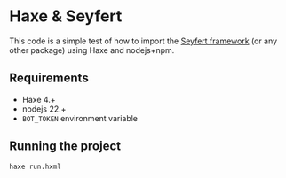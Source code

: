 # Haxe & Seyfert

This code is a simple test of how to import the [Seyfert framework](https://www.seyfert.dev/) (or any other package) using Haxe and nodejs+npm.

## Requirements

* Haxe 4.+
* nodejs 22.+
* `BOT_TOKEN` environment variable

## Running the project

    haxe run.hxml